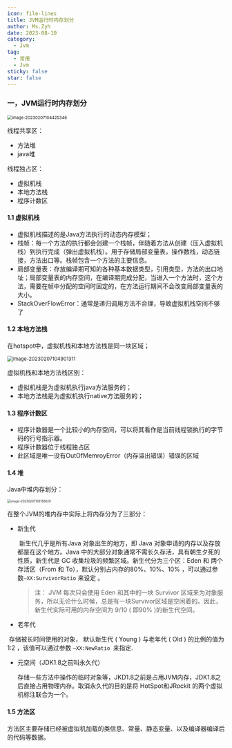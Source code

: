 ```yaml
---
icon: file-lines
title: JVM运行时内存划分
author: Ms.Zyh
date: 2023-08-10
category:
  - Jvm
tag:
  - 常用
  - Jvm
sticky: false
star: false
---
```


### 一，JVM运行时内存划分

<img src="http://img.zouyh.top/article-img/20240917135026220.png" alt="image-20230207104425346" style="zoom: 67%;" />

线程共享区：

- 方法堆
- java堆

线程独占区：

- 虚拟机栈
- 本地方法栈
- 程序计数区

#### 1.1 虚拟机栈

- 虚拟机栈描述的是Java方法执行的动态内存模型；
- 栈帧：每一个方法的执行都会创建一个栈帧，伴随着方法从创建（压入虚拟机栈）到执行完成（弹出虚拟机栈）。用于存储局部变量表，操作数栈，动态链接，方法出口等。栈帧包含一个方法的主要信息。
- 局部变量表：存放编译期可知的各种基本数据类型，引用类型，方法的出口地址；局部变量表的内存空间，在编译期完成分配，当进入一个方法时，这个方法，需要在帧中分配的空间时固定的，在方法运行期间不会改变局部变量表的大小。
- StackOverFlowError：通常是递归调用方法不合理，导致虚拟机栈空间不够了

#### 1.2 本地方法栈

在hotspot中，虚拟机栈和本地方法栈是同一块区域；

<img src="http://img.zouyh.top/article-img/20240917135026222.png" alt="image-20230207104901311" style="zoom:80%;" />

虚拟机栈和本地方法栈区别：

- 虚拟机栈是为虚拟机执行java方法服务的；
- 本地方法栈是为虚拟机执行native方法服务的；

####  1.3 程序计数区

- 程序计数器是一个比较小的内存空间，可以将其看作是当前线程锁执行的字节码的行号指示器。
- 程序计数器位于线程独占区
- 此区域是唯一没有OutOfMemroyError（内存溢出错误）错误的区域

#### 1.4 堆

Java中堆内存划分：

<img src="http://img.zouyh.top/article-img/20240917135026221.png" alt="image-20230207105158020" style="zoom:50%;" />

在整个JVM的堆内存中实际上将内存分为了三部分：

- 新生代

  ​	新生代几乎是所有Java 对象出生的地方，即 Java 对象申请的内存以及存放都是在这个地方。Java 中的大部分对象通常不需长久存活，具有朝生夕死的性质，新生代是 GC 收集垃圾的频繁区域。新生代分为三个区：Eden 和 两个存活区（From 和 To），默认分别占内存的80%、10%、10% ，可以通过参数`–XX:SurvivorRatio` 来设定 。

  > 注： JVM 每次只会使用 Eden 和其中的一块 Survivor 区域来为对象服务，所以无论什么时候，总是有一块Survivor区域是空闲着的。因此，新生代实际可用的内存空间为 9/10 ( 即90% )的新生代空间。

- 老年代

​			存储被长时间使用的对象， 默认新生代 ( Young ) 与老年代 ( Old ) 的比例的值为 1:2 ，该值可以通过参数 `–XX:NewRatio `来指定.

- 元空间（JDK1.8之前叫永久代）

  ​	存储一些方法中操作的临时对象等，JKD1.8之前是占用JVM内存，JDK1.8之后直接占用物理内存。取消永久代的目的是将 HotSpot和JRockit 的两个虚拟机标注联合为一个。

#### 1.5 方法区

​	方法区主要存储已经被虚拟机加载的类信息、常量、静态变量、以及编译器编译后的代码等数据。
